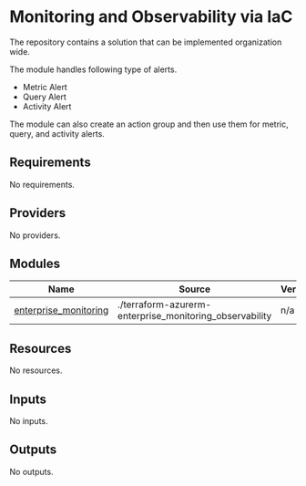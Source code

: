 # Monitoring and Observability via IaC

The repository contains a solution that can be implemented organization wide.

The module handles following type of alerts.
- Metric Alert
- Query Alert
- Activity Alert

The module can also create an action group and then use them for metric, query, and activity alerts.


## Requirements

No requirements.

## Providers

No providers.

## Modules

| Name | Source | Version |
|------|--------|---------|
| <a name="module_enterprise_monitoring"></a> [enterprise\_monitoring](#module\_enterprise\_monitoring) | ./terraform-azurerm-enterprise_monitoring_observability | n/a |

## Resources

No resources.

## Inputs

No inputs.

## Outputs

No outputs.
